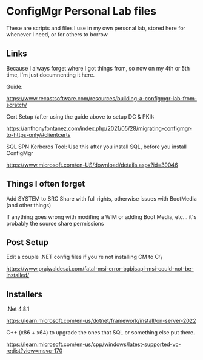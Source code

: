 # ConfigMgr Personal Lab files

These are scripts and files I use in my own personal lab, stored here for whenever I need, or for others to borrow


## Links
Because I always forget where I got things from, so now on my 4th or 5th time, I'm just documnenting it here.

Guide:

https://www.recastsoftware.com/resources/building-a-configmgr-lab-from-scratch/

Cert Setup (after using the guide above to setup DC & PKI): 

https://anthonyfontanez.com/index.php/2021/05/28/migrating-configmgr-to-https-only/#clientcerts

SQL SPN Kerberos Tool: Use this after you install SQL, before you install ConfigMgr

https://www.microsoft.com/en-US/download/details.aspx?id=39046


## Things I often forget
Add SYSTEM to SRC Share with full rights, otherwise issues with BootMedia (and other things)

If anything goes wrong with modifing a WIM or adding Boot Media, etc... it's probably the source share permissions

## Post Setup
Edit a couple .NET config files if you're not installing CM to C:\ 

https://www.prajwaldesai.com/fatal-msi-error-bgbisapi-msi-could-not-be-installed/

## Installers

.Net 4.8.1

https://learn.microsoft.com/en-us/dotnet/framework/install/on-server-2022

C++  (x86 + x64) to upgrade the ones that SQL or something else put there.

https://learn.microsoft.com/en-us/cpp/windows/latest-supported-vc-redist?view=msvc-170
